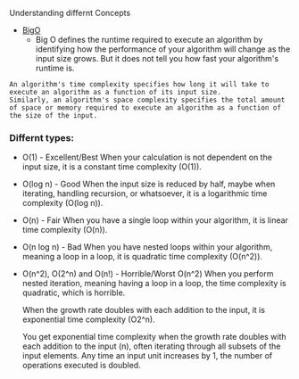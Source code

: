 Understanding differnt Concepts
* [BigO](https://www.freecodecamp.org/news/big-o-cheat-sheet-time-complexity-chart/)
  * Big O defines the runtime required to execute an algorithm by identifying how the performance of your algorithm will change as the input size grows. But it does not tell you how fast your algorithm's runtime is.
```
An algorithm's time complexity specifies how long it will take to execute an algorithm as a function of its input size. 
Similarly, an algorithm's space complexity specifies the total amount of space or memory required to execute an algorithm as a function of the size of the input.
```

### Differnt types:
* O(1) - Excellent/Best
    When your calculation is not dependent on the input size, it is a constant time complexity (O(1)).
* O(log n) - Good
    When the input size is reduced by half, maybe when iterating, handling recursion, or whatsoever, it is a logarithmic time complexity (O(log n)).
* O(n) - Fair
    When you have a single loop within your algorithm, it is linear time complexity (O(n)).
* O(n log n) - Bad
    When you have nested loops within your algorithm, meaning a loop in a loop, it is quadratic time complexity (O(n^2)).
* O(n^2), O(2^n) and O(n!) - Horrible/Worst
    O(n^2) When you perform nested iteration, meaning having a loop in a loop, the time complexity is quadratic, which is horrible.

    When the growth rate doubles with each addition to the input, it is exponential time complexity (O2^n).

    You get exponential time complexity when the growth rate doubles with each addition to the input (n), often iterating through all subsets of the input elements. Any time an input unit increases by 1, the number of operations executed is doubled.
